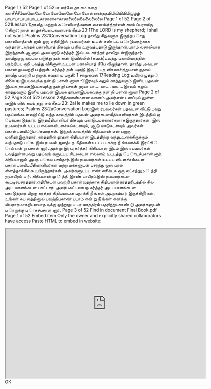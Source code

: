 
Page
1
/
52
Page 1 of 52பா லர்வே தா கம கதை கள்சீசீசீயோயோயோயோயோயோயோயோயோன்ன்ன்ததமிமிமிமிமிமிழ்ழ்ழ் பாபாபாபாபாபாடடசாசாசாசாசாசாலைலைலைலைலைலை
Page 1 of 52
Page 2 of 521Lesson 1:தாவீது மற்றும் க ாலியாத்மனன வசனம்:ர்த்தர்என் கமய் ப்பராயிரு ்கிறார்; நான் தாழ்ச்சியடைகயன்.சங் கீதம் 23:1The LORD is my shepherd; I shall not want. Psalms 23:1Conversation Log:தாவீது சிறுவனாக இருந்தப ாது பகாலியாத்என் னும் ஒரு எதிரிஇஸ் ரபவலர்கள் உடன் சண் டட ப ாடுவதற்காக வந்தான்.அந்தக் பகாலியாத் மிகவும் ப ரிய உருவத்பதாடு இருந்தான்.பராம் லசாலியாக இருந்தான்.ஆனால் அவபனாடு கர்த்தர் இல்டல. கர்த்தர் தாவீதுடன்இருந்தார். தாவீதுஒரு கல்டல எடுத்து தன் சுண் டுவில்லில் (கவன்)டவத்து பகாலியாத்தின் பநற்றிடய குறி டவத்து வீசினான்.உடபன பகாலியாத் கீபே விழுந்தான். தாவீது அவடன பகான் றுபவற்றி ப ற்றான். கர்த்தர் தன் பனாடு இரு ் டத விசுவாசித்துபசன் றதால் தாவீது பவற்றி ப ற்றான்.கவதா ம பகுதி: 1 சாமுகவல் 17Reading Log:உயிர்எழுத்து ் ள்Song:இபயசுவுக்கு நன் றி பசான் னாயா -2இரவும் கலும் காத்துவரும் இனிய பதவன் இபயசு தாபனஇபயசுவுக்கு நன் றி பசான் னாயா யா.... யா.... யா.....இரவும் கலும் காத்துவரும் இனிய பதவன் இபயசு தாபனஇபயசுவுக்கு நன் றி பசான் னாயா
Page 2 of 52
Page 3 of 522Lesson 2கிதிகயான்மனன வசனம்:அவர்என் டனப்புல் லுள்ள இைங் ளில் கமய் த்து, சங் கீதம் 23: 2aHe makes me to lie down in green pastures; Psalms 23:2aConversation Log:இஸ் ரபவலர்கள் பதவடன விட்டு பவறு பதய்வங்கடளவழி ட்டு வந்த காலத்தில் பதவன் அவர்கடளமீதியானியர்கள் இடத்தில் ஒ ்புக்பகாடுத்தார். இந்தமீதியானியர் மிகவும் பகாடுடமக்காரர்களாகஇருந்தார்கள். இஸ் ரபவலர்கள் உடடய எல்லாவிடளச்சல்கடளயும், ஆடு மாடுகடளயும் அவர்கள் பகாள்டளயிட்டுப ாவார்கள். இந்தக் காலத்தில் கிதிபயான் என் பறாரு மனிதர்இருந்தார். கர்த்தரின் தூதன் கிதிபயான் இடத்திற்கு வந்து,உனக்கிருக்கும் லத்பதாடு ப ா. இஸ் ரபவல் ஜனத்டத மீதியான்உடடய டகக்கு நீ ங்கலாக்கி இரட்சி ் ாய் என் று பசான் னார்.அன் று இரவு கர்த்தர் கிதிபயான் இடம் இஸ் ரபவலர்கள் டவத்துள்ளபவறு பதய்வங் களுடடய சிடலகடள எல்லாம் உடடத்து ்ப ாடச்பசான் னார். கிதிபயானும் அபத ப ால பசய்தார்.இஸ் ரபவலர்கள் உடடய விடளச்சல்கடள பகாள்டளயிடமீதியானியர்கள் மற்ற மக்களுடன் பசர்ந்து ஜஸ் பரல் ள்ளத்தாக்கில்கூடியிருந்தார்கள். அவர்களுடடய எண் ணிக்டக ஒரு லட்சத்துமு ் த்தி ஐயாயிரம் ப ர். கிதிபயான் மு ் த்தி இரண் டாயிரம்இஸ் ரபவலர்கடள கூட்டிச்பசர்த்தார்.எதிரிகடள பவற்றி பகாள்வதற்காக கிதிபயான்கர்த்தரிடத்தில் சில அடடயாளங்கடள பகட்டார். அவர்பகட்டவாபற கர்த்தர் அடடயாளங்கடள பகாடுத்தார்.பிறகு கர்த்தர் கிதிபயாடன பநாக்கி நீ ங்கள் அபநகம்ப ர் இருக்கிறீர்கள், உங்கள் சுய லத்தினால் பவற்றிபகாண் படாம் என் று நீ ங்கள் எனக்கு விபராதமாகநிடனயாத டிக்கு முந்நூறு ப டர மாத்திரம் பதரிந்துபகாண் டு அவர்களுடன் ப ாருக்கு ப ாகச்பசான் னார்.
Page 3 of 52
Find in document
Final Book.pdf
Page 1 of 52
Embed item
Only the owner and explicitly shared collaborators have access
Paste HTML to embed in website:
<iframe src="https://drive.google.com/file/d/17UeBpi11q51wrl8VXOTvN1Vu0MzGUdys/preview" width="640" height="480" allow="autoplay"></iframe>
OK
